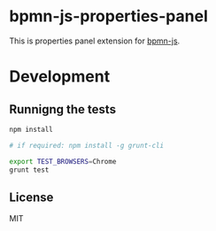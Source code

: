 # bpmn-js-properties-panel

This is properties panel extension for [bpmn-js](https://github.com/bpmn-io/bpmn-js).

# Development

## Runnigng the tests

```bash
npm install

# if required: npm install -g grunt-cli

export TEST_BROWSERS=Chrome
grunt test
```

## License

MIT


